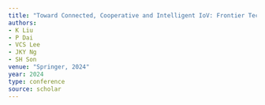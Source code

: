 ```yaml
---
title: "Toward Connected, Cooperative and Intelligent IoV: Frontier Technologies and Applications"
authors:
- K Liu
- P Dai
- VCS Lee
- JKY Ng
- SH Son
venue: "Springer, 2024"
year: 2024
type: conference
source: scholar
---
```

